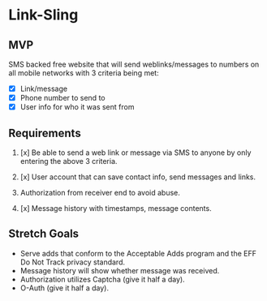 # Link-Sling

## MVP

SMS backed free website that will send weblinks/messages to numbers on all mobile networks with 3 criteria being met:

* [x] Link/message
* [x] Phone number to send to
* [x] User info for who it was sent from

## Requirements

1) [x] Be able to send a web link or message via SMS to anyone by only entering the above 3 criteria.

2) [x] User account that can save contact info, send messages and links.

3) Authorization from receiver end to avoid abuse.

4) [x] Message history with timestamps, message contents.

## Stretch Goals

* Serve adds that conform to the Acceptable Adds program and the EFF Do Not Track privacy standard.
* Message history will show whether message was received.
* Authorization utilizes Captcha (give it half a day).
* O-Auth (give it half a day).
